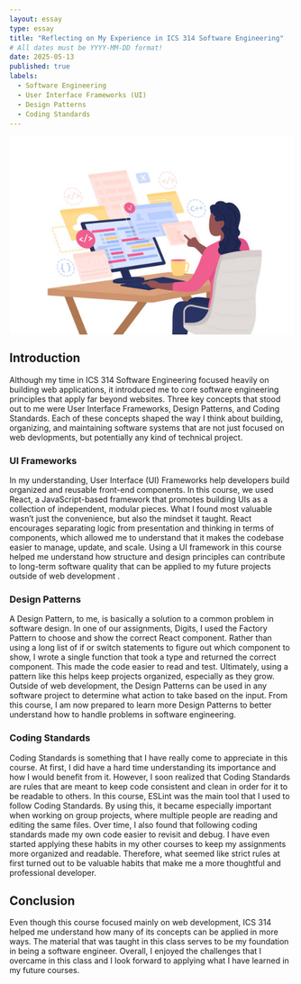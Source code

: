 ```yaml
---
layout: essay
type: essay
title: "Reflecting on My Experience in ICS 314 Software Engineering"
# All dates must be YYYY-MM-DD format!
date: 2025-05-13
published: true
labels:
  - Software Engineering
  - User Interface Frameworks (UI)
  - Design Patterns
  - Coding Standards 
---
```


<img style="display: block; margin: 0 auto;" class="rounded" src="../img/SE.jpg">


## Introduction 

Although my time in ICS 314 Software Engineering focused heavily on building web applications, it introduced me to core software engineering principles that apply far beyond websites. Three key concepts that stood out to me were User Interface Frameworks, Design Patterns, and Coding Standards. Each of these concepts shaped the way I think about building, organizing, and maintaining software systems that are not just focused on web devlopments, but potentially any kind of technical project.

### UI Frameworks
In my understanding, User Interface (UI) Frameworks help developers build organized and reusable front-end components. In this course, we used React, a JavaScript-based framework that promotes building UIs as a collection of independent, modular pieces. What I found most valuable wasn’t just the convenience, but also the mindset it taught. React encourages separating logic from presentation and thinking in terms of components, which allowed me to understand that it makes the codebase easier to manage, update, and scale. Using a UI framework in this course helped me understand how structure and design principles can contribute to long-term software quality that can be applied to my future projects outside of web development . 

### Design Patterns
A Design Pattern, to me, is basically a solution to a common problem in software design. In one of our assignments, Digits, I used the Factory Pattern to choose and show the correct React component. Rather than using a long list of if or switch statements to figure out which component to show, I wrote a single function that took a type and returned the correct component. This made the code easier to read and test. Ultimately, using a pattern like this helps keep projects organized, especially as they grow. Outside of web development, the Design Patterns can be used in any software project to determine what action to take based on the input. From this course, I am now prepared to learn more Design Patterns to better understand how to handle problems in software engineering. 

### Coding Standards
Coding Standards is something that I have really come to appreciate in this course. At first, I did have a hard time understanding its importance and how I would benefit from it. However, I soon realized that Coding Standards are rules that are meant to keep code consistent and clean in order for it to be readable to others. In this course, ESLint was the main tool that I used to follow Coding Standards. By using this, it became especially important when working on group projects, where multiple people are reading and editing the same files. Over time, I also found that following coding standards made my own code easier to revisit and debug. I have even started applying these habits in my other courses to keep my assignments more organized and readable. Therefore, what seemed like strict rules at first turned out to be valuable habits that make me a more thoughtful and professional developer. 

## Conclusion 
Even though this course focused mainly on web development, ICS 314 helped me understand how many of its concepts can be applied in more ways. The material that was taught in this class serves to be my foundation in being a software engineer. Overall, I enjoyed the challenges that I overcame in this class and I look forward to applying what I have learned in my future courses. 
